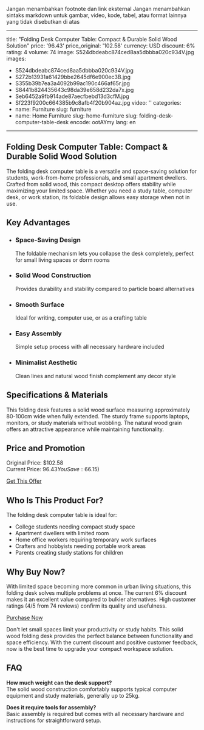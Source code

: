 Jangan menambahkan footnote dan link eksternal
Jangan menambahkan sintaks markdown untuk gambar, video, kode, tabel, atau format lainnya yang tidak disebutkan di atas  

---
title: "Folding Desk Computer Table: Compact & Durable Solid Wood Solution"
price: '96.43'
price_original: '102.58'
currency: USD
discount: 6%
rating: 4
volume: 74
image: S524dbdeabc874ced8aa5dbbba020c934V.jpg
images:
  - S524dbdeabc874ced8aa5dbbba020c934V.jpg
  - S272b13931a61429bbe2645df6e900ec3B.jpg
  - S355b39b7ea3a4092b99ac190c466af65r.jpg
  - S8441b824435643c98da39e658d232da7x.jpg
  - Seb6452a9fb914ade87aecfbebd13d3cfM.jpg
  - Sf223f9200c664385b9c8afb4f20b904az.jpg
video: ''
categories:
  - name: Furniture
    slug: furniture
  - name: Home Furniture
    slug: home-furniture
slug: folding-desk-computer-table-desk
encode: ootAYmy
lang: en
---

<h2>Folding Desk Computer Table: Compact & Durable Solid Wood Solution</h2>

The folding desk computer table is a versatile and space-saving solution for students, work-from-home professionals, and small apartment dwellers. Crafted from solid wood, this compact desktop offers stability while maximizing your limited space. Whether you need a study table, computer desk, or work station, its foldable design allows easy storage when not in use.

<h2>Key Advantages</h2>

<ul>
<li><h3>Space-Saving Design</h3> The foldable mechanism lets you collapse the desk completely, perfect for small living spaces or dorm rooms</li>
<li><h3>Solid Wood Construction</h3> Provides durability and stability compared to particle board alternatives</li>
<li><h3>Smooth Surface</h3> Ideal for writing, computer use, or as a crafting table</li>
<li><h3>Easy Assembly</h3> Simple setup process with all necessary hardware included</li>
<li><h3>Minimalist Aesthetic</h3> Clean lines and natural wood finish complement any decor style</li>
</ul>

<h2>Specifications & Materials</h2>

This folding desk features a solid wood surface measuring approximately 80-100cm wide when fully extended. The sturdy frame supports laptops, monitors, or study materials without wobbling. The natural wood grain offers an attractive appearance while maintaining functionality.

<h2>Price and Promotion</h2>

Original Price: $102.58  
Current Price: $96.43  
You Save: 6% ($6.15)

<div class="flex justify-center my-2">
<a href="https://buy.csgad.com/ootAYmy" rel="nofollow sponsored" target="_blank" class="py-2 px-4 rounded-md text-white font-semibold bg-gradient-to-r from-[#f73c22] to-[#ff7b48]">Get This Offer</a>
</div>

<h2>Who Is This Product For?</h2>

The folding desk computer table is ideal for:
- College students needing compact study space
- Apartment dwellers with limited room
- Home office workers requiring temporary work surfaces
- Crafters and hobbyists needing portable work areas
- Parents creating study stations for children

<h2>Why Buy Now?</h2>

With limited space becoming more common in urban living situations, this folding desk solves multiple problems at once. The current 6% discount makes it an excellent value compared to bulkier alternatives. High customer ratings (4/5 from 74 reviews) confirm its quality and usefulness.

<div class="flex justify-center my-2">
<a href="https://buy.csgad.com/ootAYmy" rel="nofollow sponsored" target="_blank" class="py-2 px-4 rounded-md text-white font-semibold bg-gradient-to-r from-[#f73c22] to-[#ff7b48]">Purchase Now</a>
</div>

Don't let small spaces limit your productivity or study habits. This solid wood folding desk provides the perfect balance between functionality and space efficiency. With the current discount and positive customer feedback, now is the best time to upgrade your compact workspace solution.

<h2>FAQ</h2>

<strong>How much weight can the desk support?</strong>  
The solid wood construction comfortably supports typical computer equipment and study materials, generally up to 25kg.

<strong>Does it require tools for assembly?</strong>  
Basic assembly is required but comes with all necessary hardware and instructions for straightforward setup.